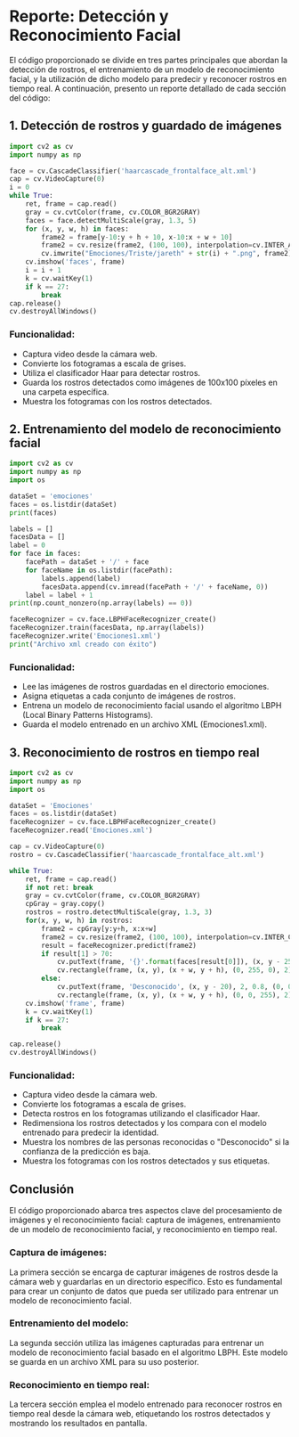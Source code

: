 
# Reporte: Detección y Reconocimiento Facial

El código proporcionado se divide en tres partes principales que abordan la detección de rostros, el entrenamiento de un modelo de reconocimiento facial, y la utilización de dicho modelo para predecir y reconocer rostros en tiempo real. A continuación, presento un reporte detallado de cada sección del código:

## 1. Detección de rostros y guardado de imágenes

```python
import cv2 as cv
import numpy as np

face = cv.CascadeClassifier('haarcascade_frontalface_alt.xml')
cap = cv.VideoCapture(0)
i = 0
while True:
    ret, frame = cap.read()
    gray = cv.cvtColor(frame, cv.COLOR_BGR2GRAY)
    faces = face.detectMultiScale(gray, 1.3, 5)
    for (x, y, w, h) in faces:
        frame2 = frame[y-10:y + h + 10, x-10:x + w + 10]
        frame2 = cv.resize(frame2, (100, 100), interpolation=cv.INTER_AREA)
        cv.imwrite("Emociones/Triste/jareth" + str(i) + ".png", frame2)
    cv.imshow('faces', frame)
    i = i + 1
    k = cv.waitKey(1)
    if k == 27:
        break
cap.release()
cv.destroyAllWindows()
```

### Funcionalidad:
- Captura video desde la cámara web.
- Convierte los fotogramas a escala de grises.
- Utiliza el clasificador Haar para detectar rostros.
- Guarda los rostros detectados como imágenes de 100x100 píxeles en una carpeta específica.
- Muestra los fotogramas con los rostros detectados.

## 2. Entrenamiento del modelo de reconocimiento facial

```python
import cv2 as cv
import numpy as np
import os

dataSet = 'emociones'
faces = os.listdir(dataSet)
print(faces)

labels = []
facesData = []
label = 0
for face in faces:
    facePath = dataSet + '/' + face
    for faceName in os.listdir(facePath):
        labels.append(label)
        facesData.append(cv.imread(facePath + '/' + faceName, 0))
    label = label + 1
print(np.count_nonzero(np.array(labels) == 0))

faceRecognizer = cv.face.LBPHFaceRecognizer_create()
faceRecognizer.train(facesData, np.array(labels))
faceRecognizer.write('Emociones1.xml')
print("Archivo xml creado con éxito")
```

### Funcionalidad:
- Lee las imágenes de rostros guardadas en el directorio emociones.
- Asigna etiquetas a cada conjunto de imágenes de rostros.
- Entrena un modelo de reconocimiento facial usando el algoritmo LBPH (Local Binary Patterns Histograms).
- Guarda el modelo entrenado en un archivo XML (Emociones1.xml).

## 3. Reconocimiento de rostros en tiempo real

```python
import cv2 as cv
import numpy as np
import os

dataSet = 'Emociones'
faces = os.listdir(dataSet)
faceRecognizer = cv.face.LBPHFaceRecognizer_create()
faceRecognizer.read('Emociones.xml')

cap = cv.VideoCapture(0)
rostro = cv.CascadeClassifier('haarcascade_frontalface_alt.xml')

while True:
    ret, frame = cap.read()
    if not ret: break
    gray = cv.cvtColor(frame, cv.COLOR_BGR2GRAY)
    cpGray = gray.copy()
    rostros = rostro.detectMultiScale(gray, 1.3, 3)
    for(x, y, w, h) in rostros:
        frame2 = cpGray[y:y+h, x:x+w]
        frame2 = cv.resize(frame2, (100, 100), interpolation=cv.INTER_CUBIC)
        result = faceRecognizer.predict(frame2)
        if result[1] > 70:
            cv.putText(frame, '{}'.format(faces[result[0]]), (x, y - 25), 2, 1.1, (0, 255, 0), 1, cv.LINE_AA)
            cv.rectangle(frame, (x, y), (x + w, y + h), (0, 255, 0), 2)
        else:
            cv.putText(frame, 'Desconocido', (x, y - 20), 2, 0.8, (0, 0, 255), 1, cv.LINE_AA)
            cv.rectangle(frame, (x, y), (x + w, y + h), (0, 0, 255), 2)
    cv.imshow('frame', frame)
    k = cv.waitKey(1)
    if k == 27:
        break

cap.release()
cv.destroyAllWindows()
```

### Funcionalidad:
- Captura video desde la cámara web.
- Convierte los fotogramas a escala de grises.
- Detecta rostros en los fotogramas utilizando el clasificador Haar.
- Redimensiona los rostros detectados y los compara con el modelo entrenado para predecir la identidad.
- Muestra los nombres de las personas reconocidas o "Desconocido" si la confianza de la predicción es baja.
- Muestra los fotogramas con los rostros detectados y sus etiquetas.

## Conclusión
El código proporcionado abarca tres aspectos clave del procesamiento de imágenes y el reconocimiento facial: captura de imágenes, entrenamiento de un modelo de reconocimiento facial, y reconocimiento en tiempo real.

### Captura de imágenes:
La primera sección se encarga de capturar imágenes de rostros desde la cámara web y guardarlas en un directorio específico. Esto es fundamental para crear un conjunto de datos que pueda ser utilizado para entrenar un modelo de reconocimiento facial.

### Entrenamiento del modelo:
La segunda sección utiliza las imágenes capturadas para entrenar un modelo de reconocimiento facial basado en el algoritmo LBPH. Este modelo se guarda en un archivo XML para su uso posterior.

### Reconocimiento en tiempo real:
La tercera sección emplea el modelo entrenado para reconocer rostros en tiempo real desde la cámara web, etiquetando los rostros detectados y mostrando los resultados en pantalla.
